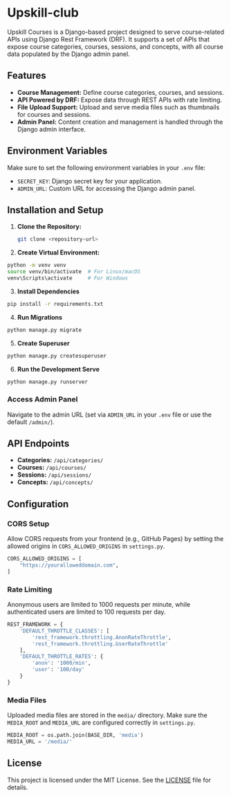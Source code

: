 # Upskill-club

Upskill Courses is a Django-based project designed to serve course-related APIs using Django Rest Framework (DRF). It supports a set of APIs that expose course categories, courses, sessions, and concepts, with all course data populated by the Django admin panel.


## Features

- **Course Management:** Define course categories, courses, and sessions.
- **API Powered by DRF:** Expose data through REST APIs with rate limiting.
- **File Upload Support:** Upload and serve media files such as thumbnails for courses and sessions.
- **Admin Panel:** Content creation and management is handled through the Django admin interface.

## Environment Variables

Make sure to set the following environment variables in your `.env` file:

- `SECRET_KEY`: Django secret key for your application.
- `ADMIN_URL`: Custom URL for accessing the Django admin panel.
  
## Installation and Setup

1. **Clone the Repository:**
   ```bash
   git clone <repository-url>
   ```
2. **Create Virtual Environment:**
```bash
python -m venv venv
source venv/bin/activate  # For Linux/macOS
venv\Scripts\activate     # For Windows
```
3. **Install Dependencies**
```bash
pip install -r requirements.txt
```
4. **Run Migrations**
```bash
python manage.py migrate
```
5. **Create Superuser**
```bash
python manage.py createsuperuser
```
6. **Run the Development Serve**
```bash
python manage.py runserver
```
### Access Admin Panel

Navigate to the admin URL (set via `ADMIN_URL` in your `.env` file or use the default `/admin/`).

## API Endpoints

- **Categories:** `/api/categories/`
- **Courses:** `/api/courses/`
- **Sessions:** `/api/sessions/`
- **Concepts:** `/api/concepts/`

## Configuration

### CORS Setup

Allow CORS requests from your frontend (e.g., GitHub Pages) by setting the allowed origins in `CORS_ALLOWED_ORIGINS` in `settings.py`.

```python
CORS_ALLOWED_ORIGINS = [
    "https://youralloweddomain.com",
]
```

### Rate Limiting

Anonymous users are limited to 1000 requests per minute, while authenticated users are limited to 100 requests per day.

```python
REST_FRAMEWORK = {
    'DEFAULT_THROTTLE_CLASSES': [
        'rest_framework.throttling.AnonRateThrottle',
        'rest_framework.throttling.UserRateThrottle'
    ],
    'DEFAULT_THROTTLE_RATES': {
        'anon': '1000/min',
        'user': '100/day'
    }
}
```

### Media Files

Uploaded media files are stored in the `media/` directory. Make sure the `MEDIA_ROOT` and `MEDIA_URL` are configured correctly in `settings.py`.

```python
MEDIA_ROOT = os.path.join(BASE_DIR, 'media')
MEDIA_URL = '/media/'
```

## License

This project is licensed under the MIT License. See the [LICENSE](LICENSE) file for details.
